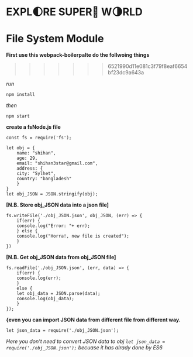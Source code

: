 # EXPL:first_quarter_moon:RE SUPER:star2: W:last_quarter_moon:RLD 
# File System Module

**First use this webpack-boilerpalte do the follwoing things**
>>>>>>> 6521990d11e081c3f79f8eaf6654bf23dc9a643a

_run_

	npm install
_then_
	
	npm start
**create a fsNode.js file**

	const fs = require('fs');

	let obj = {
	    name: "shihan",
	    age: 29,
	    email: "shihan3star@gmail.com",
	    address: {
		city: "Sylhet",
		country: "bangladesh"
	    }
	}
	let obj_JSON = JSON.stringify(obj);
	
**[N.B. Store obj_JSON data into a json file]**

	fs.writeFile('./obj_JSON.json', obj_JSON, (err) => {
	    if(err) {
		console.log("Error: "+ err);
	    } else {
		console.log("Horra!, new file is created");
	    }
	})
	
**[N.B. Get obj_JSON data from obj_JSON file]**

	fs.readFile('./obj_JSON.json', (err, data) => {
	    if(err) {
		console.log(err);
	    }
	    else {
		let obj_data = JSON.parse(data);
		console.log(obj_data);
	    }
	});
	
**{even you can import JSON data from different file from different way.**

	let json_data = require('./obj_JSON.json');
_Here you don't need to convert JSON data to obj ``let json_data = require('./obj_JSON.json');`` becuase it has alrady done by ES6_
